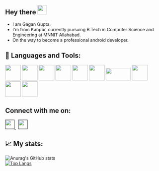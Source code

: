 ## Hey there <img src="https://raw.githubusercontent.com/MartinHeinz/MartinHeinz/master/wave.gif" width="30px">

- I am Gagan Gupta.
- I'm from Kanpur, currently pursuing B.Tech in Computer Science and Engineering at MNNIT Allahabad.
- On the way to become a professional android developer.

## 🧰 Languages and Tools:
<div>  
  <img src= "https://cdn.worldvectorlogo.com/logos/c-1.svg" width="50" height="50">
  <img src= "https://cdn.worldvectorlogo.com/logos/java-14.svg" width="50" height="50">
  <img src= "https://cdn.worldvectorlogo.com/logos/html-1.svg" width="50" height="50">
  <img src= "https://cdn.worldvectorlogo.com/logos/css-3.svg" width="50" height="50">
  <img src= "https://cdn.worldvectorlogo.com/logos/javascript-1.svg" width="50" height="50">
  <img src= "https://cdn.worldvectorlogo.com/logos/android-4.svg" width="50" height="50">
  <img src= "https://cdn.worldvectorlogo.com/logos/nodejs.svg" width="80" height="40">
  <img src= "https://cdn.worldvectorlogo.com/logos/mysql-6.svg" width="50" height="50">
  <img src= "https://cdn.worldvectorlogo.com/logos/git-icon.svg" width="50" height="50">
  <img src= "https://cdn.worldvectorlogo.com/logos/linux-tux-1.svg" width="50" height="50">
</div>

## Connect with me on:
<a href="">
  <img src="https://cdn.worldvectorlogo.com/logos/linkedin-icon-2.svg" width="30" height="30">
</a> 
&nbsp;
<a href="">
  <img src="https://cdn.worldvectorlogo.com/logos/gmail-icon.svg" width="30" height="30">
</a>

## &#x1f4c8; My stats:

![Anurag's GitHub stats](https://github-readme-stats.vercel.app/api?username=Gagan1729-droid&show_icons=true&theme=radical)
</br>
[![Top Langs](https://github-readme-stats.vercel.app/api/top-langs/?username=Gagan1729-droid&layout=compact&theme=radical)](https://github.com/anuraghazra/github-readme-stats)


<!--
**Gagan1729-droid/Gagan1729-droid** is a ✨ _special_ ✨ repository because its `README.md` (this file) appears on your GitHub profile.

Here are some ideas to get you started:

- 🔭 I’m currently working on ...
- 🌱 I’m currently learning ...
- 👯 I’m looking to collaborate on ...
- 🤔 I’m looking for help with ...
- 💬 Ask me about ...
- 📫 How to reach me: ...
- 😄 Pronouns: ...
- ⚡ Fun fact: ...
-->
